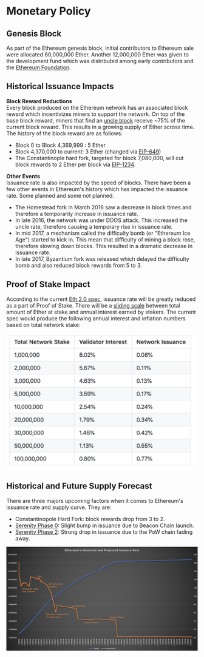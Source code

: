 # Monetary Policy

## Genesis Block

As part of the Ethereum genesis block, initial contributors to Ethereum sale were allocated 60,000,000 Ether. Another 12,000,000 Ether was given to the development fund which was distributed among early contributors and the [Ethereum Foundation](../glossary/key-concepts/ethereum-foundation.md).

## Historical Issuance Impacts

**Block Reward Reductions**  
Every block produced on the Ethereum network has an associated block reward which incentivizes miners to support the network. On top of the base block reward, miners that find an [uncle block](../glossary/key-concepts/uncle-block.md) receive ~75% of the current block reward. This results in a growing supply of Ether across time. The history of the block reward are as follows:

* Block 0 to Block 4,369,999 : 5 Ether
* Block 4,370,000 to current: 3 Ether \(changed via [EIP-649](https://github.com/ethereum/EIPs/blob/master/EIPS/eip-649.md)\)
* The Constantinople hard fork, targeted for block 7,080,000, will cut block rewards to 2 Ether per block via [EIP-1234](https://github.com/ethereum/EIPs/blob/master/EIPS/eip-1234.md).

**Other Events**  
Issuance rate is also impacted by the speed of blocks. There have been a few other events in Ethereum's history which has impacted the issuance rate. Some planned and some not planned.

* The Homestead fork in March 2016 saw a decrease in block times and therefore a temporarily increase in issuance rate.
* In late 2016, the network was under DDOS attack. This increased the uncle rate, therefore causing a temporary rise in issuance rate.
* In mid 2017, a mechanism called the difficulty bomb \(or "Ethereum Ice Age"\) started to kick in. This mean that difficulty of mining a block rose, therefore slowing down blocks. This resulted in a dramatic decrease in issuance rate.
* In late 2017, Byzantium fork was released which delayed the difficulty bomb and also reduced block rewards from 5 to 3.

## Proof of Stake Impact

According to the current [Eth 2.0 spec](https://notes.ethereum.org/s/Syj3QZSxm), issuance rate will be greatly reduced as a part of Proof of Stake. There will be a [sliding scale](../roadmap/serenity-phases/eth-2.0-economics.md#staking-rewards) between total amount of Ether at stake and annual interest earned by stakers. The current spec would produce the following annual interest and inflation numbers based on total network stake:

![](../.gitbook/assets/screen-shot-2018-12-10-at-6.55.04-pm.png)

## Historical and Future Supply Forecast

There are three majors upcoming factors when it comes to Ethereum's issuance rate and supply curve. They are:

* Constantinopole Hard Fork: block rewards drop from 3 to 2.
* [Serenity Phase 0](https://github.com/ethhub-io/ethhub/blob/master/roadmap/timeline/serenity-phases.md): Slight bump in issuance due to Beacon Chain launch.
* [Serenity Phase 2](https://github.com/ethhub-io/ethhub/blob/master/roadmap/timeline/serenity-phases.md): Strong drop in issuance due to the PoW chain fading away.

![](../.gitbook/assets/screen-shot-2018-12-11-at-7.51.08-am.png)

